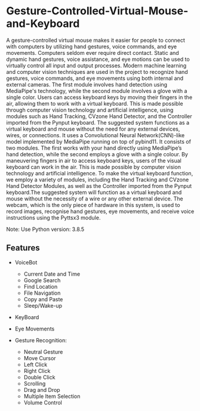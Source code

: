 # Gesture-Controlled-Virtual-Mouse-and-Keyboard
 

A gesture-controlled virtual mouse makes it easier for people to connect with computers by utilizing hand gestures, voice commands, and eye movements. Computers seldom ever require direct contact. Static and dynamic hand gestures, voice assistance, and eye motions can be used to virtually control all input and output processes. Modern machine learning and computer vision techniques are used in the project to recognize hand gestures, voice commands, and eye movements using both internal and external cameras. The first module involves hand detection using MediaPipe's technology, while the second module involves a glove with a single color. Users can access keyboard keys by moving their fingers in the air, allowing them to work with a virtual keyboard. This is made possible through computer vision technology and artificial intelligence, using modules such as Hand Tracking, CVzone Hand Detector, and the Controller imported from the Pynput keyboard. The suggested system functions as a virtual keyboard and mouse without the need for any external devices, wires, or connections.  It uses a Convolutional Neural Network(CNN)-like model implemented by MediaPipe running on top of pybind11. It consists of two modules. The first works with your hand directly using MediaPipe’s hand detection, while the second employs a glove with a single colour. By maneuvering fingers in air to access keyboard keys, users of the visual keyboard can work in the air. This is made possible by computer vision technology and artificial intelligence. To make the virtual keyboard function, we employ a variety of modules, including the Hand Tracking and CVzone Hand Detector Modules, as well as the Controller imported from the Pynput keyboard.The suggested system will function as a virtual keyboard and mouse without the necessity of a wire or any other external device. The webcam, which is the only piece of hardware in this system, is used to record images, recognise hand gestures, eye movements, and receive voice instructions using the Pyttsx3 module.

Note: Use Python version: 3.8.5



## Features

- VoiceBot 
  -  Current Date and Time                           
  -  Google Search
  -  Find Location
  -  File Navigation 
  -  Copy and Paste
  -  Sleep/Wake-up

- KeyBoard
- Eye Movements
- Gesture Recognition:
    - Neutral Gesture
    - Move Cursor
    - Left Click
    - Right Click
    - Double Click
    - Scrolling
    - Drag and Drop
    - Multiple Item Selection
    - Volume Control

